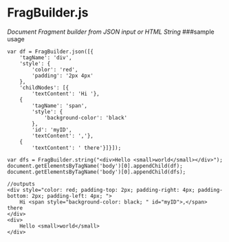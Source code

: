 # FragBuilder.js
*Document Fragment builder from JSON input or HTML String*
###sample usage
	
	var df = FragBuilder.json([{
		'tagName': 'div',
		'style': {
			'color': 'red',
			'padding': '2px 4px'        
		},
		'childNodes': [{
			'textContent': 'Hi '},
		{
			'tagName': 'span',
			'style': {
				'background-color': 'black'  
			},
			'id': 'myID',
			'textContent': ','},
		{
			'textContent': ' there'}]}]);
	
	var dfs = FragBuilder.string("<div>Hello <small>world</small></div>");
	document.getElementsByTagName('body')[0].appendChild(df);
	document.getElementsByTagName('body')[0].appendChild(dfs);
	
	//outputs
	<div style="color: red; padding-top: 2px; padding-right: 4px; padding-bottom: 2px; padding-left: 4px; ">
		Hi <span style="background-color: black; " id="myID">,</span> there
	</div>
	<div>
		Hello <small>world</small>
	</div>
